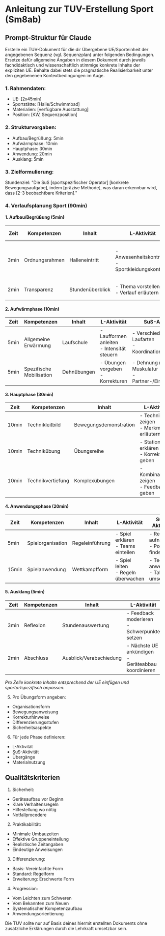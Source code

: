 # Anleitung zur TUV-Erstellung Sport (Sm8ab)

## Prompt-Struktur für Claude

Erstelle ein TUV-Dokument für die dir Übergebene UE/Sporteinheit der angegebenen Sequenz (vgl. Sequenzplan) unter folgenden Bedingungen. Ersetze dafür allgemeine Angaben in diesem Dokument durch jeweils fachdidaktisch und wissenschaftlich stimmige konkrete Inhalte der expliziten UE. Behalte dabei stets die pragmatische Realisierbarkeit unter den gegebenenen Kontextbedingungen im Auge. 

### 1. Rahmendaten:
- UE: [2x45min]
- Sportstätte: [Halle/Schwimmbad]
- Materialien: [verfügbare Ausstattung]
- Position: [KW, Sequenzposition]

### 2. Strukturvorgaben:
- Aufbau/Begrüßung: 5min
- Aufwärmphase: 10min
- Hauptphase: 30min
- Anwendung: 20min 
- Ausklang: 5min

### 3. Zielformulierung:

Stundenziel:
"Die SuS [sportspezifischer Operator] [konkrete Bewegungsaufgabe], indem [präzise Methode], was daran erkennbar wird, dass [2-3 beobachtbare Kriterien]."

### 4. Verlaufsplanung Sport (90min)

#### 1. Aufbau/Begrüßung (5min)
| Zeit | Kompetenzen | Inhalt | L-Aktivität | SuS-Aktivität | Organisation | Material | Sicherheit | Sicherung |
|------|-------------|---------|-------------|---------------|--------------|-----------|------------|-----------|
| 3min | Ordnungsrahmen | Halleneintritt | - Anwesenheitskontrolle<br>- Sportkleidungskontrolle | - Geordnetes Eintreten<br>- Aufstellung Seitenlinie | Aufstellungsform festlegen | Anwesenheitsliste | Hallencheck | Vollzähligkeit |
| 2min | Transparenz | Stundenüberblick | - Thema vorstellen<br>- Verlauf erläutern | - Zuhören<br>- Rückfragen | Sitzordnung | Stundenplanung | Sitzposition | Verständnis |

#### 2. Aufwärmphase (10min)
| Zeit | Kompetenzen | Inhalt | L-Aktivität | SuS-Aktivität | Organisation | Material | Sicherheit | Sicherung |
|------|-------------|---------|-------------|---------------|--------------|-----------|------------|-----------|
| 5min | Allgemeine Erwärmung | Laufschule | - Laufformen anleiten<br>- Intensität steuern | - Verschiedene Laufarten<br>- Koordinationsübungen | Laufwege markieren | Hütchen/Markierungen | Abstände | Bewegungsqualität |
| 5min | Spezifische Mobilisation | Dehnübungen | - Übungen vorgeben<br>- Korrekturen | - Dehnung relevanter Muskulatur<br>- Partner-/Einzelübungen | Aufstellung festlegen | Matten bei Bedarf | Ausführung | Haltungskontrolle |

#### 3. Hauptphase (30min)
| Zeit | Kompetenzen | Inhalt | L-Aktivität | SuS-Aktivität | Organisation | Material | Sicherheit | Sicherung |
|------|-------------|---------|-------------|---------------|--------------|-----------|------------|-----------|
| 10min | Technikleitbild | Bewegungsdemonstration | - Technik zeigen<br>- Merkmale erläutern | - Beobachten<br>- Nachfragen | Halbkreis | Demonstrationsmaterial | Sichtbarkeit | Merkmalskatalog |
| 10min | Technikübung | Übungsreihe | - Stationen erklären<br>- Korrekturen geben | - Übungsausführung<br>- Partnerkorrektur | Stationsaufbau | Übungsmaterial | Mattenposition | Bewegungskriterien |
| 10min | Technikvertiefung | Komplexübungen | - Kombinationen zeigen<br>- Feedback geben | - Erweiterung üben<br>- Selbstreflexion | Gruppenorganisation | Erweiterungsmaterial | Hilfestellung | Technikmerkmale |

#### 4. Anwendungsphase (20min)
| Zeit | Kompetenzen | Inhalt | L-Aktivität | SuS-Aktivität | Organisation | Material | Sicherheit | Sicherung |
|------|-------------|---------|-------------|---------------|--------------|-----------|------------|-----------|
| 5min | Spielorganisation | Regeleinführung | - Spiel erklären<br>- Teams einteilen | - Regeln aufnehmen<br>- Position finden | Mannschaftseinteilung | Markierungshemden | Spielfeldgrenzen | Regelverständnis |
| 15min | Spielanwendung | Wettkampfform | - Spiel leiten<br>- Regeln überwachen | - Technik anwenden<br>- Taktik umsetzen | Spielfeldorganisation | Spielmaterial | Fairplay | Technikumsetzung |

#### 5. Ausklang (5min)
| Zeit | Kompetenzen | Inhalt | L-Aktivität | SuS-Aktivität | Organisation | Material | Sicherheit | Sicherung |
|------|-------------|---------|-------------|---------------|--------------|-----------|------------|-----------|
| 3min | Reflexion | Stundenauswertung | - Feedback moderieren<br>- Schwerpunkte setzen | - Erfahrungen mitteilen<br>- Verbesserungen nennen | Sitzkreis | Reflexionskarten | Sitzordnung | Lernfortschritt |
| 2min | Abschluss | Ausblick/Verabschiedung | - Nächste UE ankündigen<br>- Geräteabbau koordinieren | - Geräte abbauen<br>- Ordentlich verlassen | Abbauorganisation | Aufräumplan | Trageregeln | Vollständigkeit |

*Pro Zelle konkrete Inhalte entsprechend der UE einfügen und sportartspezifisch anpassen.*

5. Pro Übungsform angeben:
- Organisationsform
- Bewegungsanweisung
- Korrekturhinweise
- Differenzierungsstufen
- Sicherheitsaspekte

6. Für jede Phase definieren:
- L-Aktivität
- SuS-Aktivität 
- Übergänge
- Materialnutzung

## Qualitätskriterien

1. Sicherheit:
- Geräteaufbau vor Beginn
- Klare Verhaltensregeln
- Hilfestellung wo nötig
- Notfallprocedere

2. Praktikabilität:  
- Minimale Umbauzeiten
- Effektive Gruppeneinteilung
- Realistische Zeitangaben
- Eindeutige Anweisungen

3. Differenzierung:
- Basis: Vereinfachte Form
- Standard: Regelform
- Erweiterung: Erschwerte Form

4. Progression:
- Vom Leichten zum Schweren
- Vom Bekannten zum Neuen
- Systematischer Kompetenzaufbau
- Anwendungsorientierung

Die TUV sollte nur auf Basis deines hiermit erstellten Dokuments ohne zusätzliche Erklärungen durch die Lehrkraft umsetzbar sein.